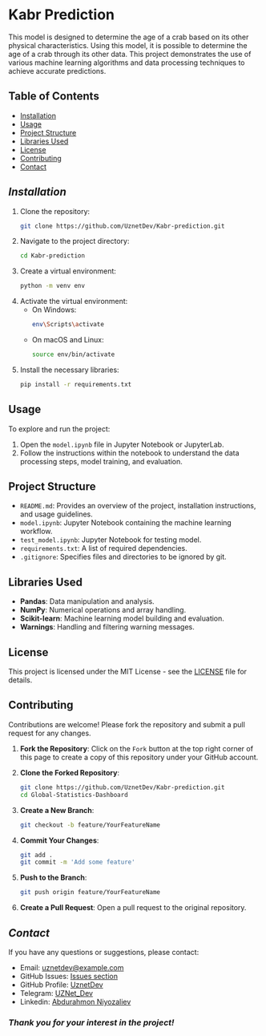 # Kabr Prediction

This model is designed to determine the age of a crab based on its other physical characteristics. Using this model, it is possible to determine the age of a crab through its other data. This project demonstrates the use of various machine learning algorithms and data processing techniques to achieve accurate predictions.

## Table of Contents

- [Installation](#installation)
- [Usage](#usage)
- [Project Structure](#project-structure)
- [Libraries Used](#libraries-used)
- [License](#license)
- [Contributing](#contributing)
- [Contact](#contact)

## <i>Installation</i>

1. Clone the repository:
   ```sh
   git clone https://github.com/UznetDev/Kabr-prediction.git
   ```
2. Navigate to the project directory:
   ```sh
   cd Kabr-prediction
   ```
3. Create a virtual environment:
   ```sh
   python -m venv env
   ```
4. Activate the virtual environment:
   - On Windows:
     ```sh
     env\Scripts\activate
     ```
   - On macOS and Linux:
     ```sh
     source env/bin/activate
     ```
5. Install the necessary libraries:
   ```sh
   pip install -r requirements.txt
   ```

## Usage

To explore and run the project:

1. Open the `model.ipynb` file in Jupyter Notebook or JupyterLab.
2. Follow the instructions within the notebook to understand the data processing steps, model training, and evaluation.

## Project Structure

- `README.md`: Provides an overview of the project, installation instructions, and usage guidelines.
- `model.ipynb`: Jupyter Notebook containing the machine learning workflow.
- `test_model.ipynb`: Jupyter Notebook for testing model.
- `requirements.txt`: A list of required dependencies.
- `.gitignore`: Specifies files and directories to be ignored by git.

## Libraries Used
- **Pandas**: Data manipulation and analysis.
- **NumPy**: Numerical operations and array handling.
- **Scikit-learn**: Machine learning model building and evaluation.
- **Warnings**: Handling and filtering warning messages.

## License

This project is licensed under the MIT License - see the [LICENSE](LICENSE) file for details.

## Contributing

Contributions are welcome! Please fork the repository and submit a pull request for any changes.

1. **Fork the Repository**:
    Click on the `Fork` button at the top right corner of this page to create a copy of this repository under your GitHub account.

2. **Clone the Forked Repository**:
    ```bash
    git clone https://github.com/UznetDev/Kabr-prediction.git
    cd Global-Statistics-Dashboard
    ```

3. **Create a New Branch**:
    ```bash
    git checkout -b feature/YourFeatureName
    ```

4. **Commit Your Changes**:
    ```bash
    git add .
    git commit -m 'Add some feature'
    ```

5. **Push to the Branch**:
    ```bash
    git push origin feature/YourFeatureName
    ```

6. **Create a Pull Request**:
    Open a pull request to the original repository.

## <i>Contact</i>

If you have any questions or suggestions, please contact:
- Email: uznetdev@example.com
- GitHub Issues: [Issues section](https://github.com/UznetDev/Kabr-prediction/issues)
- GitHub Profile: [UznetDev](https://github.com/UznetDev/)
- Telegram: [UZNet_Dev](https://t.me/UZNet_Dev)
- Linkedin: [Abdurahmon Niyozaliev](https://www.linkedin.com/in/abdurakhmon-niyozaliyev-%F0%9F%87%B5%F0%9F%87%B8-66545222a/)


### <i>Thank you for your interest in the project!</i>
